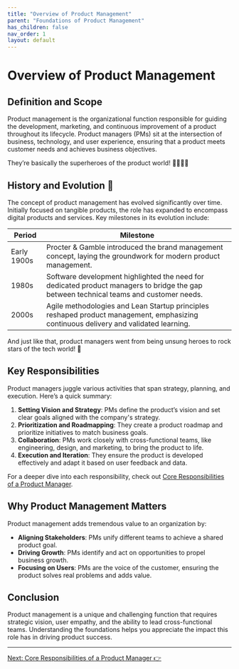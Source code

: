 ```yaml
---
title: "Overview of Product Management"
parent: "Foundations of Product Management"
has_children: false
nav_order: 1
layout: default
---
```


# Overview of Product Management

## Definition and Scope

Product management is the organizational function responsible for guiding the development, marketing, and continuous improvement of a product throughout its lifecycle. Product managers (PMs) sit at the intersection of business, technology, and user experience, ensuring that a product meets customer needs and achieves business objectives. 

They’re basically the superheroes of the product world! 🦸‍♂️🦸‍♀️

## History and Evolution 📜

The concept of product management has evolved significantly over time. Initially focused on tangible products, the role has expanded to encompass digital products and services. Key milestones in its evolution include:

| Period      | Milestone                                                                                      |
|-------------|------------------------------------------------------------------------------------------------|
| Early 1900s | Procter & Gamble introduced the brand management concept, laying the groundwork for modern product management. |
| 1980s       | Software development highlighted the need for dedicated product managers to bridge the gap between technical teams and customer needs. |
| 2000s       | Agile methodologies and Lean Startup principles reshaped product management, emphasizing continuous delivery and validated learning. |

And just like that, product managers went from being unsung heroes to rock stars of the tech world! 🎸

## Key Responsibilities

Product managers juggle various activities that span strategy, planning, and execution. Here’s a quick summary:

1. **Setting Vision and Strategy**: PMs define the product’s vision and set clear goals aligned with the company's strategy.
2. **Prioritization and Roadmapping**: They create a product roadmap and prioritize initiatives to match business goals.
3. **Collaboration**: PMs work closely with cross-functional teams, like engineering, design, and marketing, to bring the product to life.
4. **Execution and Iteration**: They ensure the product is developed effectively and adapt it based on user feedback and data.

For a deeper dive into each responsibility, check out [Core Responsibilities of a Product Manager](/foundations-of-product-management/core-responsibilities/).

## Why Product Management Matters

Product management adds tremendous value to an organization by:

- **Aligning Stakeholders**: PMs unify different teams to achieve a shared product goal.
- **Driving Growth**: PMs identify and act on opportunities to propel business growth.
- **Focusing on Users**: PMs are the voice of the customer, ensuring the product solves real problems and adds value.

## Conclusion

Product management is a unique and challenging function that requires strategic vision, user empathy, and the ability to lead cross-functional teams. Understanding the foundations helps you appreciate the impact this role has in driving product success.

---

<div class="nav-buttons">
    <a href="/foundations-of-product-management/core-responsibilities/" class="btn btn-primary">Next: Core Responsibilities of a Product Manager 👉</a>
</div>